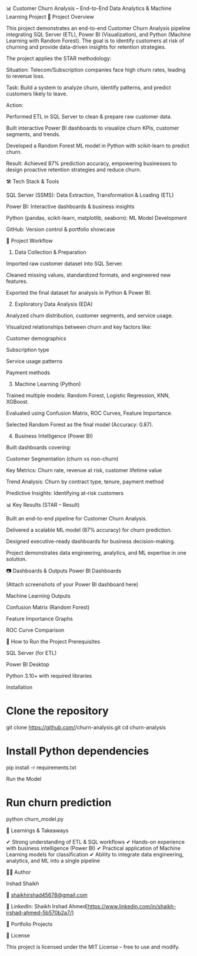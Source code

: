📊 Customer Churn Analysis – End-to-End Data Analytics & Machine Learning Project
🌟 Project Overview

This project demonstrates an end-to-end Customer Churn Analysis pipeline integrating SQL Server (ETL), Power BI (Visualization), and Python (Machine Learning with Random Forest).
The goal is to identify customers at risk of churning and provide data-driven insights for retention strategies.

The project applies the STAR methodology:

Situation: Telecom/Subscription companies face high churn rates, leading to revenue loss.

Task: Build a system to analyze churn, identify patterns, and predict customers likely to leave.

Action:

Performed ETL in SQL Server to clean & prepare raw customer data.

Built interactive Power BI dashboards to visualize churn KPIs, customer segments, and trends.

Developed a Random Forest ML model in Python with scikit-learn to predict churn.

Result: Achieved 87% prediction accuracy, empowering businesses to design proactive retention strategies and reduce churn.

🛠️ Tech Stack & Tools

SQL Server (SSMS): Data Extraction, Transformation & Loading (ETL)

Power BI: Interactive dashboards & business insights

Python (pandas, scikit-learn, matplotlib, seaborn): ML Model Development

GitHub: Version control & portfolio showcase

📂 Project Workflow
1. Data Collection & Preparation

Imported raw customer dataset into SQL Server.

Cleaned missing values, standardized formats, and engineered new features.

Exported the final dataset for analysis in Python & Power BI.

2. Exploratory Data Analysis (EDA)

Analyzed churn distribution, customer segments, and service usage.

Visualized relationships between churn and key factors like:

Customer demographics

Subscription type

Service usage patterns

Payment methods

3. Machine Learning (Python)

Trained multiple models: Random Forest, Logistic Regression, KNN, XGBoost.

Evaluated using Confusion Matrix, ROC Curves, Feature Importance.

Selected Random Forest as the final model (Accuracy: 0.87).

4. Business Intelligence (Power BI)

Built dashboards covering:

Customer Segmentation (churn vs non-churn)

Key Metrics: Churn rate, revenue at risk, customer lifetime value

Trend Analysis: Churn by contract type, tenure, payment method

Predictive Insights: Identifying at-risk customers

📊 Key Results (STAR – Result)

Built an end-to-end pipeline for Customer Churn Analysis.

Delivered a scalable ML model (87% accuracy) for churn prediction.

Designed executive-ready dashboards for business decision-making.

Project demonstrates data engineering, analytics, and ML expertise in one solution.

📷 Dashboards & Outputs
Power BI Dashboards

(Attach screenshots of your Power BI dashboard here)

Machine Learning Outputs

Confusion Matrix (Random Forest)

Feature Importance Graphs

ROC Curve Comparison

🚀 How to Run the Project
Prerequisites

SQL Server (for ETL)

Power BI Desktop

Python 3.10+ with required libraries

Installation
# Clone the repository
git clone https://github.com/<your-username>/churn-analysis.git
cd churn-analysis

# Install Python dependencies
pip install -r requirements.txt

Run the Model
# Run churn prediction
python churn_model.py

📌 Learnings & Takeaways

✔ Strong understanding of ETL & SQL workflows
✔ Hands-on experience with business intelligence (Power BI)
✔ Practical application of Machine Learning models for classification
✔ Ability to integrate data engineering, analytics, and ML into a single pipeline

🧑‍💻 Author

Irshad Shaikh

📧 shaikhirshad45678@gmail.com

💼 LinkedIn: Shaikh Irshad Ahmed[https://www.linkedin.com/in/shaikh-irshad-ahmed-5b570b2a7/]

📂 Portfolio Projects

📜 License

This project is licensed under the MIT License – free to use and modify.
